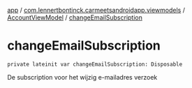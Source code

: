 [app](../../index.md) / [com.lennertbontinck.carmeetsandroidapp.viewmodels](../index.md) / [AccountViewModel](index.md) / [changeEmailSubscription](./change-email-subscription.md)

# changeEmailSubscription

`private lateinit var changeEmailSubscription: Disposable`

De subscription voor het wijzig e-mailadres verzoek

